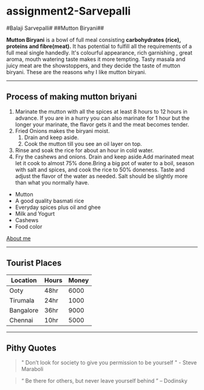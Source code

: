 # assignment2-Sarvepalli

#Balaji Sarvepalli#
##Mutton Biryani##

**Mutton Biryani** is a bowl of full meal consisting **carbohydrates (rice), proteins and fibre(meat).** It has potential to fulfill all the requirements of a full meal single handedly. It's colourful appearance, rich garnishing , great aroma, mouth watering taste makes it more tempting. Tasty masala and juicy meat are the showstoppers, and they decide the taste of mutton biryani. These are the reasons why I like mutton biryani.

---

## Process of making mutton briyani
  
  1. Marinate the mutton with all the spices at least 8 hours to 12 hours in advance. If you are in a hurry you can also marinate for 1 hour but the longer your marinate, the flavor gets it and the meat becomes tender.
  2. Fried Onions makes the biryani moist. 
     1. Drain and keep aside.
     2. Cook the mutton till you see an oil layer on top.
  3. Rinse and soak the rice for about an hour in cold water.
  4. Fry the cashews and onions. Drain and keep aside.Add marinated meat let it cook to almost 75% done.Bring a big pot of water to a boil, season with salt and spices, and cook the rice to 50% doneness. Taste and adjust the flavor of the water as needed. Salt should be slightly more than what you normally have.

* Mutton
* A good quality basmati rice 
* Everyday spices plus oil and ghee
* Milk and Yogurt
* Cashews
* Food color

[About me](AboutMe.md)

---

## Tourist Places

| Location  | Hours | Money |
|---        |---    |---    |
| Ooty      | 48hr  | 6000  |
| Tirumala  | 24hr  | 1000  |
| Bangalore | 36hr  | 9000  |
| Chennai   | 10hr  | 5000  |

---

## Pithy Quotes

> " Don’t look for society to give you permission to be yourself " - Steve Maraboli

 > “ Be there for others, but never leave yourself behind ” – Dodinsky
